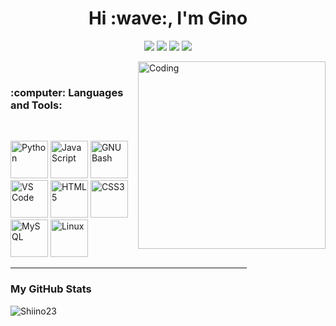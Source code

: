 <h1 align="center">Hi :wave:, I'm Gino </h1>

<p align="center">
  <img src="https://img.shields.io/badge/Age-29-orange" />
  <img src="https://img.shields.io/badge/Focus-Machine%20Learning-darksucess" />
  <img src="https://img.shields.io/badge/Lives-Argentina-success" />
  <img src="https://img.shields.io/badge/Languages-Spanish%20%26%20English-sucess" />
</p>

<img align="right" alt="Coding" width="300" src="https://i.pinimg.com/originals/81/17/8b/81178b47a8598f0c81c4799f2cdd4057.gif">

<br>

<h3 align="left"> :computer: Languages and Tools:</h3>

<br>

<p align="left">
  <a href="https://www.python.org/" target="_blank" rel="noreferrer">
    <img src="https://raw.githubusercontent.com/danielcranney/readme-generator/main/public/icons/skills/python-colored.svg" width="60" height="60" alt="Python" title="Python"/></a>
  <a href="https://developer.mozilla.org/en-US/docs/Web/JavaScript" target="_blank" rel="noreferrer">
    <img src="https://raw.githubusercontent.com/danielcranney/readme-generator/main/public/icons/skills/javascript-colored.svg" width="60" height="60" alt="JavaScript" title="JavaScript"/></a>
  <a href="https://www.gnu.org/software/bash/" target="_blank" rel="noreferrer">
    <img src="https://raw.githubusercontent.com/danielcranney/readme-generator/main/public/icons/skills/gnubash.svg" width="60" height="60" alt="GNU Bash" title="GNU Bash"/></a>
  <a href="https://code.visualstudio.com/" target="_blank" rel="noreferrer">
    <img src="https://raw.githubusercontent.com/danielcranney/readme-generator/main/public/icons/skills/visualstudiocode-colored.svg" width="60" height="60" alt="VS Code" title="VS Code"/></a>
  <a href="https://developer.mozilla.org/en-US/docs/Glossary/HTML5" target="_blank" rel="noreferrer">
    <img src="https://raw.githubusercontent.com/danielcranney/readme-generator/main/public/icons/skills/html5-colored.svg" width="60" height="60" alt="HTML5" title="HTML5"/></a>
  <a href="https://www.w3.org/TR/CSS/#css" target="_blank" rel="noreferrer">
    <img src="https://raw.githubusercontent.com/danielcranney/readme-generator/main/public/icons/skills/css3-colored.svg" width="60" height="60" alt="CSS3" title="CSS3"/></a>
  <a href="https://www.mysql.com/" target="_blank" rel="noreferrer">
    <img src="https://raw.githubusercontent.com/danielcranney/readme-generator/main/public/icons/skills/mysql-colored.svg" width="60" height="60" alt="MySQL" title="MySQL"/></a>
  <a href="https://www.linux.org" target="_blank" rel="noreferrer">
    <img src="https://raw.githubusercontent.com/danielcranney/readme-generator/main/public/icons/skills/linux-colored.svg" width="60" height="60" alt="Linux" title="Linux"/>
  </a>
</p>


<hr width="75%", align="Center" >

<h3>My GitHub Stats</h3>
<p><img align="left" src="https://github-readme-stats.vercel.app/api/top-langs?username=Shiino23&show_icons=true&theme=dark&locale=en&layout=compact" alt="Shiino23" /></p>


